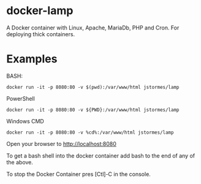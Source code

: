 # docker-lamp
A Docker container with Linux, Apache, MariaDb, PHP and Cron.  For deploying thick containers.

# Examples

BASH:

```docker run -it -p 8080:80 -v $(pwd):/var/www/html jstormes/lamp```

PowerShell

```docker run -it -p 8080:80 -v ${PWD}:/var/www/html jstormes/lamp```

Windows CMD

```docker run -it -p 8080:80 -v %cd%:/var/www/html jstormes/lamp```

Open your browser to [http://localhost:8080](http://localhost:8080)


  To get a bash shell into the docker container add bash to the end of any
of the above.

To stop the Docker Container pres [Ctl]-C in the console.
